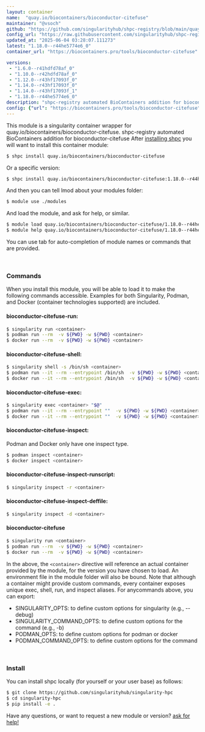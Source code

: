 ```yaml
---
layout: container
name:  "quay.io/biocontainers/bioconductor-citefuse"
maintainer: "@vsoch"
github: "https://github.com/singularityhub/shpc-registry/blob/main/quay.io/biocontainers/bioconductor-citefuse/container.yaml"
config_url: "https://raw.githubusercontent.com/singularityhub/shpc-registry/main/quay.io/biocontainers/bioconductor-citefuse/container.yaml"
updated_at: "2025-06-04 03:28:07.111273"
latest: "1.18.0--r44he5774e6_0"
container_url: "https://biocontainers.pro/tools/bioconductor-citefuse"

versions:
 - "1.6.0--r41hdfd78af_0"
 - "1.10.0--r42hdfd78af_0"
 - "1.12.0--r43hf17093f_0"
 - "1.14.0--r43hf17093f_0"
 - "1.14.0--r43hf17093f_1"
 - "1.18.0--r44he5774e6_0"
description: "shpc-registry automated BioContainers addition for bioconductor-citefuse"
config: {"url": "https://biocontainers.pro/tools/bioconductor-citefuse", "maintainer": "@vsoch", "description": "shpc-registry automated BioContainers addition for bioconductor-citefuse", "latest": {"1.18.0--r44he5774e6_0": "sha256:ccbd7effb8f9c275ec544758966415e1dd769082add6e854bda90729e8956b08"}, "tags": {"1.6.0--r41hdfd78af_0": "sha256:f0e5b6e5804e01e6cdff7103011d7b54f81f1ef9ef13236251037ee0b92bc5eb", "1.10.0--r42hdfd78af_0": "sha256:35f4604b32d4c3363c9173bc3e887b2f6f5dfc8e9b1f85cc1badac6c48f1bfc6", "1.12.0--r43hf17093f_0": "sha256:4722461050e96afeae8f4c5af29e1fc22a3d6aa07ed8a0f4d7e9a4fed37942e2", "1.14.0--r43hf17093f_0": "sha256:7213604411d765501de56681dd8f8ac49329689d6a463a3bfe1c310496e683ac", "1.14.0--r43hf17093f_1": "sha256:25bf404d8113e07c350dedf1b6c68e48cd740f23cb72e6d8dfa20f36a7e15c9d", "1.18.0--r44he5774e6_0": "sha256:ccbd7effb8f9c275ec544758966415e1dd769082add6e854bda90729e8956b08"}, "docker": "quay.io/biocontainers/bioconductor-citefuse"}
---
```


This module is a singularity container wrapper for quay.io/biocontainers/bioconductor-citefuse.
shpc-registry automated BioContainers addition for bioconductor-citefuse
After [installing shpc](#install) you will want to install this container module:


```bash
$ shpc install quay.io/biocontainers/bioconductor-citefuse
```

Or a specific version:

```bash
$ shpc install quay.io/biocontainers/bioconductor-citefuse:1.18.0--r44he5774e6_0
```

And then you can tell lmod about your modules folder:

```bash
$ module use ./modules
```

And load the module, and ask for help, or similar.

```bash
$ module load quay.io/biocontainers/bioconductor-citefuse/1.18.0--r44he5774e6_0
$ module help quay.io/biocontainers/bioconductor-citefuse/1.18.0--r44he5774e6_0
```

You can use tab for auto-completion of module names or commands that are provided.

<br>

### Commands

When you install this module, you will be able to load it to make the following commands accessible.
Examples for both Singularity, Podman, and Docker (container technologies supported) are included.

#### bioconductor-citefuse-run:

```bash
$ singularity run <container>
$ podman run --rm  -v ${PWD} -w ${PWD} <container>
$ docker run --rm  -v ${PWD} -w ${PWD} <container>
```

#### bioconductor-citefuse-shell:

```bash
$ singularity shell -s /bin/sh <container>
$ podman run --it --rm --entrypoint /bin/sh  -v ${PWD} -w ${PWD} <container>
$ docker run --it --rm --entrypoint /bin/sh  -v ${PWD} -w ${PWD} <container>
```

#### bioconductor-citefuse-exec:

```bash
$ singularity exec <container> "$@"
$ podman run --it --rm --entrypoint ""  -v ${PWD} -w ${PWD} <container> "$@"
$ docker run --it --rm --entrypoint ""  -v ${PWD} -w ${PWD} <container> "$@"
```

#### bioconductor-citefuse-inspect:

Podman and Docker only have one inspect type.

```bash
$ podman inspect <container>
$ docker inspect <container>
```

#### bioconductor-citefuse-inspect-runscript:

```bash
$ singularity inspect -r <container>
```

#### bioconductor-citefuse-inspect-deffile:

```bash
$ singularity inspect -d <container>
```



#### bioconductor-citefuse

```bash
$ singularity run <container>
$ podman run --rm  -v ${PWD} -w ${PWD} <container>
$ docker run --rm  -v ${PWD} -w ${PWD} <container>
```


In the above, the `<container>` directive will reference an actual container provided
by the module, for the version you have chosen to load. An environment file in the
module folder will also be bound. Note that although a container
might provide custom commands, every container exposes unique exec, shell, run, and
inspect aliases. For anycommands above, you can export:

 - SINGULARITY_OPTS: to define custom options for singularity (e.g., --debug)
 - SINGULARITY_COMMAND_OPTS: to define custom options for the command (e.g., -b)
 - PODMAN_OPTS: to define custom options for podman or docker
 - PODMAN_COMMAND_OPTS: to define custom options for the command

<br>

### Install

You can install shpc locally (for yourself or your user base) as follows:

```bash
$ git clone https://github.com/singularityhub/singularity-hpc
$ cd singularity-hpc
$ pip install -e .
```

Have any questions, or want to request a new module or version? [ask for help!](https://github.com/singularityhub/singularity-hpc/issues)